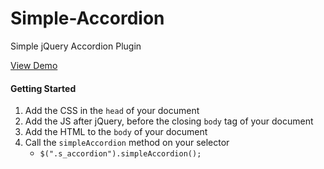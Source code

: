 # Simple-Accordion
<p>Simple jQuery Accordion Plugin</p>
<a href="http://codepen.io/gecugamo/pen/xGLyXe">View Demo</a>
<h4>Getting Started</h4>
<ol>
    <li>Add the CSS in the <code>head</code> of your document</li>
    <li>Add the JS after jQuery, before the closing <code>body</code> tag of your document</li>
    <li>Add the HTML to the <code>body</code> of your document</li>
    <li>Call the <code>simpleAccordion</code> method on your selector
        <ul>
            <li>
                <code>$(".s_accordion").simpleAccordion();</code>
            </li>
        </ul>
    </li>
</ol>
